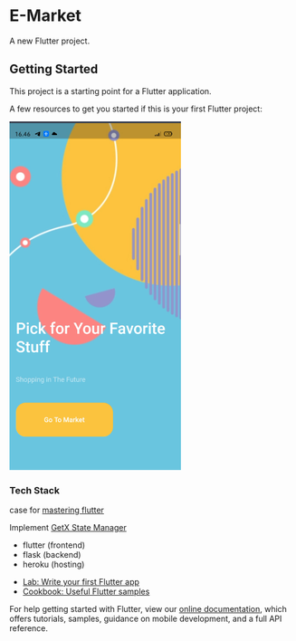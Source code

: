 # E-Market

A new Flutter project.

## Getting Started

This project is a starting point for a Flutter application.

A few resources to get you started if this is your first Flutter project:

![HomePage](docs/home.png)

### Tech Stack

case for [mastering flutter](https://github.com/perymerdeka/mastering-flutter/blob/main/README.md)

Implement [GetX State Manager](https://pub.dev/packages/get)

* flutter (frontend)
* flask (backend)
* heroku (hosting)


- [Lab: Write your first Flutter app](https://flutter.dev/docs/get-started/codelab)
- [Cookbook: Useful Flutter samples](https://flutter.dev/docs/cookbook)

For help getting started with Flutter, view our
[online documentation](https://flutter.dev/docs), which offers tutorials,
samples, guidance on mobile development, and a full API reference.
